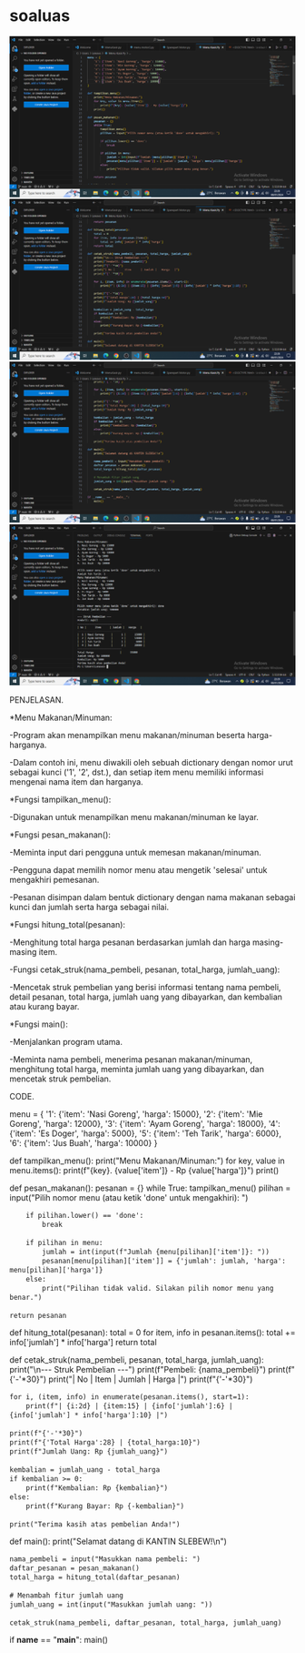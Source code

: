 # soaluas

![gambar](UAS/1.png)
![gambar](UAS/2.png)
![gambar](UAS/3.png)
![gambar](UAS/4.png)

PENJELASAN.

*Menu Makanan/Minuman:

-Program akan menampilkan menu makanan/minuman beserta harga-harganya.

-Dalam contoh ini, menu diwakili oleh sebuah dictionary dengan nomor urut sebagai kunci ('1', '2', dst.), dan setiap item menu memiliki informasi mengenai nama item dan harganya.

*Fungsi tampilkan_menu():

-Digunakan untuk menampilkan menu makanan/minuman ke layar.

*Fungsi pesan_makanan():

-Meminta input dari pengguna untuk memesan makanan/minuman.

-Pengguna dapat memilih nomor menu atau mengetik 'selesai' untuk mengakhiri pemesanan.

-Pesanan disimpan dalam bentuk dictionary dengan nama makanan sebagai kunci dan jumlah serta harga sebagai nilai.

*Fungsi hitung_total(pesanan):

-Menghitung total harga pesanan berdasarkan jumlah dan harga masing-masing item.

-Fungsi cetak_struk(nama_pembeli, pesanan, total_harga, jumlah_uang):

-Mencetak struk pembelian yang berisi informasi tentang nama pembeli, detail pesanan, total harga, jumlah uang yang dibayarkan, dan kembalian atau kurang bayar.

*Fungsi main():

-Menjalankan program utama.

-Meminta nama pembeli, menerima pesanan makanan/minuman, menghitung total harga, meminta jumlah uang yang dibayarkan, dan mencetak struk pembelian.


CODE.

menu = {
    '1': {'item': 'Nasi Goreng', 'harga': 15000},
    '2': {'item': 'Mie Goreng', 'harga': 12000},
    '3': {'item': 'Ayam Goreng', 'harga': 18000},
    '4': {'item': 'Es Doger', 'harga': 5000},
    '5': {'item': 'Teh Tarik', 'harga': 6000},
    '6': {'item': 'Jus Buah', 'harga': 10000}
}

def tampilkan_menu():
    print("Menu Makanan/Minuman:")
    for key, value in menu.items():
        print(f"{key}. {value['item']} - Rp {value['harga']}")
    print()

def pesan_makanan():
    pesanan = {}
    while True:
        tampilkan_menu()
        pilihan = input("Pilih nomor menu (atau ketik 'done' untuk mengakhiri): ")
        
        if pilihan.lower() == 'done':
            break
        
        if pilihan in menu:
            jumlah = int(input(f"Jumlah {menu[pilihan]['item']}: "))
            pesanan[menu[pilihan]['item']] = {'jumlah': jumlah, 'harga': menu[pilihan]['harga']}
        else:
            print("Pilihan tidak valid. Silakan pilih nomor menu yang benar.")

    return pesanan

def hitung_total(pesanan):
    total = 0
    for item, info in pesanan.items():
        total += info['jumlah'] * info['harga']
    return total

def cetak_struk(nama_pembeli, pesanan, total_harga, jumlah_uang):
    print("\n--- Struk Pembelian ---")
    print(f"Pembeli: {nama_pembeli}")
    print(f"{'-'*30}")
    print("| No |      Item      | Jumlah |   Harga   |")
    print(f"{'-'*30}")
    
    for i, (item, info) in enumerate(pesanan.items(), start=1):
        print(f"| {i:2d} | {item:15} | {info['jumlah']:6} | {info['jumlah'] * info['harga']:10} |")
    
    print(f"{'-'*30}")
    print(f"{'Total Harga':28} | {total_harga:10}")
    print(f"Jumlah Uang: Rp {jumlah_uang}")
    
    kembalian = jumlah_uang - total_harga
    if kembalian >= 0:
        print(f"Kembalian: Rp {kembalian}")
    else:
        print(f"Kurang Bayar: Rp {-kembalian}")
    
    print("Terima kasih atas pembelian Anda!")

def main():
    print("Selamat datang di KANTIN SLEBEW!\n")

    nama_pembeli = input("Masukkan nama pembeli: ")
    daftar_pesanan = pesan_makanan()
    total_harga = hitung_total(daftar_pesanan)
    
    # Menambah fitur jumlah uang
    jumlah_uang = int(input("Masukkan jumlah uang: "))
    
    cetak_struk(nama_pembeli, daftar_pesanan, total_harga, jumlah_uang)

if __name__ == "__main__":
    main()
